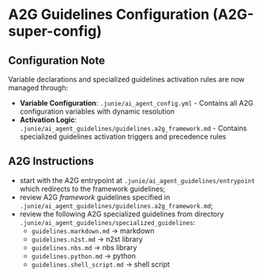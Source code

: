 # A2G Guidelines Configuration (A2G-super-config)

## Configuration Note

Variable declarations and specialized guidelines activation rules are now managed through:
- **Variable Configuration**: `.junie/ai_agent_config.yml` - Contains all A2G configuration variables with dynamic resolution
- **Activation Logic**: `.junie/ai_agent_guidelines/guidelines.a2g_framework.md` - Contains specialized guidelines activation triggers and precedence rules

## A2G Instructions

- start with the A2G entrypoint at `.junie/ai_agent_guidelines/entrypoint` which redirects to the framework guidelines;
- review A2G _framework_ guidelines specified in `.junie/ai_agent_guidelines/guidelines.a2g_framework.md`;
- review the following A2G specialized guidelines from directory `.junie/ai_agent_guidelines/specialized_guidelines`:
  - `guidelines.markdown.md` -> markdown
  - `guidelines.n2st.md` -> n2st library
  - `guidelines.nbs.md` -> nbs library
  - `guidelines.python.md` -> python
  - `guidelines.shell_script.md` -> shell script
